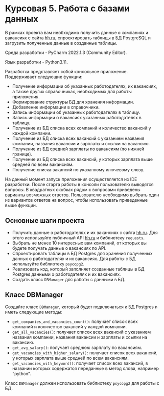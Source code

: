 # Курсовая 5. Работа с базами данных

В рамках проекта вам необходимо получить данные о компаниях и вакансиях с сайта [hh.ru](http://hh.ru/), 
спроектировать таблицы в БД PostgreSQL и загрузить полученные данные в созданные таблицы.

Среда разработки - PyCharm 2022.1.3 (Community Editor).

Язык разработки - Python3.11.

Разработка представляет собой консольное приложение. 
Поддерживает следующие функции:

- Получение информации об указанных работодателях, их вакансиях, а также других справочниках, необходимых для работы 
приложения.
- Формирование структуры БД для хранения информации.
- Добавление информации в справочники.
- Запись информации об указанных работодателях в таблицу.
- Запись информации о вакансиях указанных работодателях в таблицу.
- Получение из БД списка всех компаний и количество вакансий у каждой компании.
- Получение из БД списка всех вакансий с указанием названия компании, названия вакансии и
зарплаты и ссылки на вакансию.
- Получение из БД средней зарплаты по вакансиям (по нижней границе).
- Получение из БД списка всех вакансий, у которых зарплата выше средней по всем
вакансиям.
- Получение списка вакансий по указанному ключевому слову.

На данный момент запуск приложения осуществляется из IDE разработки. 
После старта работы в консоли пользователю выводятся вопросы. 
В квадратных скобках рядом с вопросами приведены варианты возможных ответов. 
Пользователю необходимо выбрать один из вариантов ответов на вопрос, чтобы использовать приведенные выше функции.

## Основные шаги проекта

- Получить данные о работодателях и их вакансиях с сайта [hh.ru](http://hh.ru/). Для этого используйте публичный API [hh.ru](http://hh.ru/) и библиотеку `requests`.
- Выбрать не менее 10 интересных вам компаний, от которых вы будете получать данные о вакансиях по API.
- Спроектировать таблицы в БД Postgres для хранения полученных данных о работодателях и их вакансиях. Для работы с БД используйте библиотеку `psycopg2`.
- Реализовать код, который заполняет созданные таблицы в БД Postgres данными о работодателях и их вакансиях.
- Создать класс `DBManager` для работы с данными в БД.

## Класс DBManager

Создайте класс `DBManager`, который будет подключаться к БД Postgres и иметь следующие методы:

- `get_companies_and_vacancies_count()`: получает список всех компаний и количество вакансий у каждой компании.
- `get_all_vacancies()`: получает список всех вакансий с указанием названия компании, названия вакансии и зарплаты и ссылки на вакансию.
- `get_avg_salary()`: получает среднюю зарплату по вакансиям.
- `get_vacancies_with_higher_salary()`: получает список всех вакансий, у которых зарплата выше средней по всем вакансиям.
- `get_vacancies_with_keyword()`: получает список всех вакансий, в названии которых содержатся переданные в метод слова, например “python”.

Класс `DBManager` должен использовать библиотеку `psycopg2` для работы с БД.